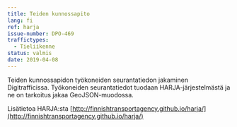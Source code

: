 ```yaml
---
title: Teiden kunnossapito
lang: fi
ref: harja
issue-number: DPO-469
traffictypes:
  - Tieliikenne
status: valmis
date: 2019-04-08
---
```


Teiden kunnossapidon työkoneiden seurantatiedon jakaminen Digitrafficissa. Työkoneiden seurantatiedot tuodaan HARJA-järjestelmästä ja ne on tarkoitus jakaa GeoJSON-muodossa.

Lisätietoa HARJA:sta [http://finnishtransportagency.github.io/harja/](http://finnishtransportagency.github.io/harja/)